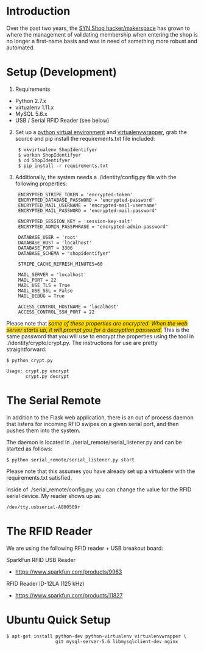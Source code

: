 Introduction
===
Over the past two years, the [SYN Shop hacker/makerspace](https://www.synshop.org) has grown to where the management of validating membership when entering the shop is no longer a first-name basis and was in need of something more robust and automated.

Setup (Development)
===

1. Requirements
  * Python 2.7.x
  * virtualenv 1.11.x
  * MySQL 5.6.x
  * USB / Serial RFID Reader (see below)

2. Set up a [python virtual environment](http://docs.python-guide.org/en/latest/dev/virtualenvs/) and [virtualenvwrapper](http://docs.python-guide.org/en/latest/dev/virtualenvs/#virtualenvwrapper), grab the source and pip install the requirements.txt file included:

        $ mkvirtualenv ShopIdentifyer
        $ workon ShopIdentifyer
        $ cd ShopIdentifyer
        $ pip install -r requirements.txt

3. Additionally, the system needs a ./identity/config.py file with the following properties:

        ENCRYPTED_STRIPE_TOKEN = 'encrypted-token'
        ENCRYPTED_DATABASE_PASSWORD = 'encrypted-password'
        ENCRYPTED_MAIL_USERNAME = 'encrypted-mail-username'
        ENCRYPTED_MAIL_PASSWORD = 'encrypted-mail-password'

        ENCRYPTED_SESSION_KEY = 'session-key-salt'
        ENCRYPTED_ADMIN_PASSPHRASE = "encrypted-admin-password"

        DATABASE_USER = 'root'
        DATABASE_HOST = 'localhost'
        DATABASE_PORT = 3306
        DATABASE_SCHEMA = "shopidentifyer"

        STRIPE_CACHE_REFRESH_MINUTES=60

        MAIL_SERVER = 'localhost'
        MAIL_PORT = 22
        MAIL_USE_TLS = True
        MAIL_USE_SSL = False
        MAIL_DEBUG = True

        ACCESS_CONTROL_HOSTNAME = 'localhost'
        ACCESS_CONTROL_SSH_PORT = 22

Please note that <em style="background-color:#FFD700">some of these properties are encrypted.  When the web server starts up, it will prompt you for a decryption password.</em>  This is the same password that you will use to encrypt the properties using the tool in ./identity/crypto/crypt.py.  The instructions for use are pretty straightforward:

    $ python crypt.py

    Usage: crypt.py encrypt
           crypt.py decrypt

The Serial Remote
===
In addition to the Flask web application, there is an out of process daemon that listens for incoming
RFID swipes on a given serial port, and then pushes them into the system.

The daemon is located in ./serial_remote/serial_listener.py and can be started as follows:

    $ python serial_remote/serial_listener.py start

Please note that this assumes you have already set up a virtualenv with the requirements.txt satisfied.

Inside of ./serial_remote/config.py, you can change the value for the RFID serial device.  My reader shows up as:

    /dev/tty.usbserial-A800509r



The RFID Reader
===

We are using the following RFID reader + USB breakout board:

SparkFun RFID USB Reader
  * https://www.sparkfun.com/products/9963

RFID Reader ID-12LA (125 kHz)
  * https://www.sparkfun.com/products/11827


Ubuntu Quick Setup
===
	$ apt-get install python-dev python-virtualenv virtualenvwrapper \
                      git mysql-server-5.6 libmysqlclient-dev nginx
